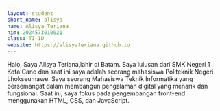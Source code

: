 ```yaml
---
layout: student
short_name: alisya
name: Alisya Teriana
nim: 2024573010021
class: TI-1D
website: https://alisyateriana.github.io
---
```

Halo, 
Saya Alisya Teriana,lahir di Batam. Saya lulusan dari SMK Negeri 1 Kota Cane dan saat ini saya adalah seorang mahasiswa Politeknik Negeri Lhokseumawe. Saya seorang Mahasiswa Teknik Informatika yang bersemangat dalam membangun pengalaman digital yang menarik dan fungsional. Saat ini, saya fokus pada pengembangan front-end menggunakan HTML, CSS, dan JavaScript.
 
